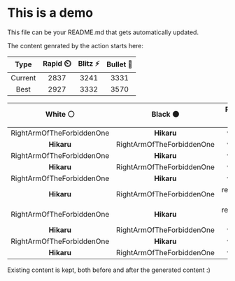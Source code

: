 # This is a demo

This file can be your README.md that gets automatically updated.

The content genrated by the action starts here:

<!--START_SECTION:chessStats-->
<!-- Automatically generated with https://github.com/Balastrong/chess-stats-action -->

| Type | Rapid ⏲️ | Blitz ⚡ | Bullet 🔫 |
|:---:|:---:|:---:|:---:|
| Current | 2837 | 3241 | 3331 |
| Best | 2927 | 3332 | 3570 |

| White ⚪ | Black ⚫ | Result 🏆 | Date 📅 | Position 🗺️ | Type 🕕 |
|:---:|:---:|:---:|:---:|:---:|:---:|
| RightArmOfTheForbiddenOne | **Hikaru** | win 🥇 | 10/5/2023 | <a href="http://www.ee.unb.ca/cgi-bin/tervo/fen.pl?select=8/8/1n6/p1p1p3/4P3/2PK4/4B1k1/8 w - -">Link</a> | Blitz |
| **Hikaru** | RightArmOfTheForbiddenOne | win 🥇 | 10/5/2023 | <a href="http://www.ee.unb.ca/cgi-bin/tervo/fen.pl?select=2r5/P1n5/1B1k4/6pp/5p2/4pP1P/4K1P1/2R5 b - -">Link</a> | Blitz |
| RightArmOfTheForbiddenOne | **Hikaru** | win 🥇 | 10/5/2023 | <a href="http://www.ee.unb.ca/cgi-bin/tervo/fen.pl?select=7Q/kb5p/1n6/8/8/8/1r1K4/8 w - -">Link</a> | Blitz |
| **Hikaru** | RightArmOfTheForbiddenOne | win 🥇 | 10/5/2023 | <a href="http://www.ee.unb.ca/cgi-bin/tervo/fen.pl?select=5k2/7R/5P2/5K2/5P2/7p/4r3/8 b - -">Link</a> | Blitz |
| RightArmOfTheForbiddenOne | **Hikaru** | win 🥇 | 10/5/2023 | <a href="http://www.ee.unb.ca/cgi-bin/tervo/fen.pl?select=5Q2/kpq2p2/p3p1p1/4P1P1/1PpR1P2/3r4/K7/8 w - -">Link</a> | Blitz |
| **Hikaru** | RightArmOfTheForbiddenOne | resigned ❌ | 10/5/2023 | <a href="http://www.ee.unb.ca/cgi-bin/tervo/fen.pl?select=8/1p6/p1p2q1k/2P3p1/PP4q1/7K/8/8 w - -">Link</a> | Blitz |
| RightArmOfTheForbiddenOne | **Hikaru** | resigned ❌ | 10/5/2023 | <a href="http://www.ee.unb.ca/cgi-bin/tervo/fen.pl?select=r1b1r2k/1p1q2p1/pp4Qp/3pPB2/P4P2/B5R1/6PP/5RK1 b - -">Link</a> | Blitz |
| **Hikaru** | RightArmOfTheForbiddenOne | win 🥇 | 10/5/2023 | <a href="http://www.ee.unb.ca/cgi-bin/tervo/fen.pl?select=6r1/4QN2/5rk1/3P3p/p3Pp1N/P4P2/8/5BK1 b - -">Link</a> | Blitz |
| RightArmOfTheForbiddenOne | **Hikaru** | win 🥇 | 10/5/2023 | <a href="http://www.ee.unb.ca/cgi-bin/tervo/fen.pl?select=8/8/2p5/Q1P3pk/1K6/7P/8/8 w - -">Link</a> | Blitz |
| **Hikaru** | RightArmOfTheForbiddenOne | win 🥇 | 10/5/2023 | <a href="http://www.ee.unb.ca/cgi-bin/tervo/fen.pl?select=6k1/1b6/4N2p/8/1P3p2/P3p1P1/7P/3R2K1 b - -">Link</a> | Blitz |

<!--END_SECTION:chessStats-->

Existing content is kept, both before and after the generated content :)
